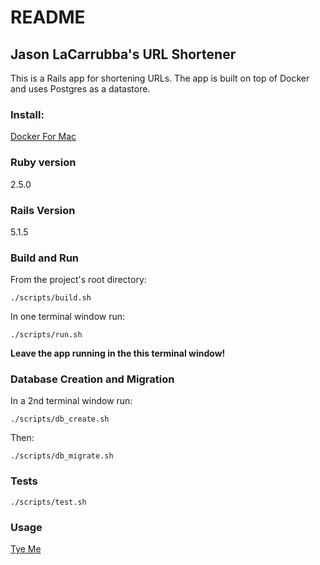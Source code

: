 # README

## Jason LaCarrubba's URL Shortener
This is a Rails app for shortening URLs. The app is built on top of Docker and uses Postgres as a datastore.

### Install:

[Docker For Mac](https://download.docker.com/mac/stable/Docker.dmg)

### Ruby version
2.5.0

### Rails Version
5.1.5

### Build and Run
From the project's root directory: 

`./scripts/build.sh`

In one terminal window run: 

`./scripts/run.sh`

**Leave the app running in the this terminal window!**

### Database Creation and Migration
In a 2nd terminal window run: 

`./scripts/db_create.sh`

Then: 

`./scripts/db_migrate.sh`

### Tests
`./scripts/test.sh`

### Usage
[Tye Me](http://localhost:3000/)

